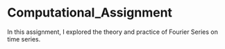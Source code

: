 # Computational_Assignment
In this assignment, I explored the theory and practice of Fourier Series on time series.
